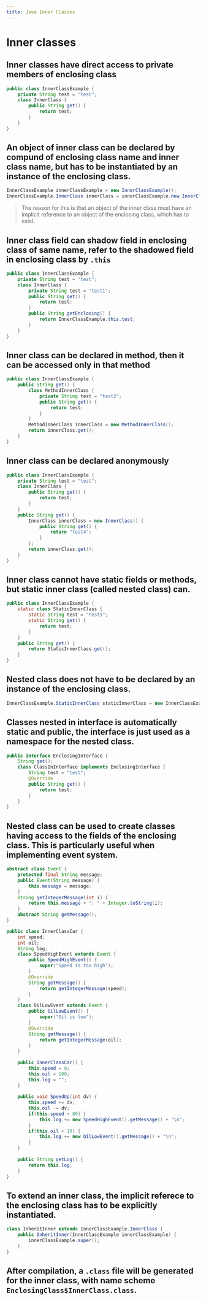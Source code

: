 ```yaml
---
title: Java Inner Classes
---
```


# Inner classes

## Inner classes have direct access to private members of enclosing class

```java
public class InnerClassExample {
	private String test = "test";
	class InnerClass {
		public String get() {
			return test;
		}
	}
}
```

## An object of inner class can be declared by compund of enclosing class name and inner class name, but has to be instantiated by an instance of the enclosing class.

```java
InnerClassExample innerClassExample = new InnerClassExample();
InnerClassExample.InnerClass innerClass = innerClassExample.new InnerClass();
```

> The reason for this is that an object of the inner class must have an implicit reference to an object of the enclosing class, which has to exist.

## Inner class field can shadow field in enclosing class of same name, refer to the shadowed field in enclosing class by `.this`

```java
public class InnerClassExample {
	private String test = "test";
	class InnerClass {
		private String test = "test1";
		public String get() {
			return test;
		}
		public String getEnclosing() {
			return InnerClassExample.this.test;
		}
	}
}
```

## Inner class can be declared in method, then it can be accessed only in that method

```java
public class InnerClassExample {
	public String get() {
		class MethodInnerClass {
			private String test = "test2";
			public String get() {
				return test;
			}
		}
		MethodInnerClass innerClass = new MethodInnerClass();
		return innerClass.get();
	}
}
```

## Inner class can be declared anonymously

```java
public class InnerClassExample {
	private String test = "test";
	class InnerClass {
		public String get() {
			return test;
		}
	}
	public String get() {
		InnerClass innerClass = new InnerClass() {
			public String get() {
				return "test4";
			}
		};
		return innerClass.get();
	}
}
```

## Inner class cannot have static fields or methods, but static inner class (called nested class) can.

```java
public class InnerClassExample {
	static class StaticInnerClass {
		static String test = "test5";
		static String get() {
			return test;
		}
	}
	public String get() {
		return StaticInnerClass.get();
	}
}
```

## Nested class does not have to be declared by an instance of the enclosing class.

```java
InnerClassExample.StaticInnerClass staticInnerClass = new InnerClassExample.StaticInnerClass();
```

## Classes nested in interface is automatically static and public, the interface is just used as a namespace for the nested class.

```java
public interface EnclosingInterface {
	String get();
	class ClassInInterface implements EnclosingInterface {
		String test = "test";
		@Override
		public String get() {
			return test;
		}
	}
}
```

## Nested class can be used to create classes having access to the fields of the enclosing class. This is particularly useful when implementing event system.

```java
abstract class Event {
	protected final String message;
	public Event(String message) {
		this.message = message;
	}
	String getIntegerMessage(int i) {
		return this.message + ": " + Integer.toString(i);
	}
	abstract String getMessage();
}

public class InnerClassCar {
	int speed;
	int oil;
	String log;
	class SpeedHighEvent extends Event {
		public SpeedHighEvent() {
			super("Speed is too high");
		}
		@Override
		String getMessage() {
			return getIntegerMessage(speed);
		}
	}
	class OilLowEvent extends Event {
		public OilLowEvent() {
			super("Oil is low");
		}
		@Override
		String getMessage() {
			return getIntegerMessage(oil);
		}
	}
	
	public InnerClassCar() {
		this.speed = 0;
		this.oil = 100;
		this.log = "";
	}
	
	public void SpeedUp(int dv) {
		this.speed += dv;
		this.oil -= dv;
		if(this.speed > 80) {
			this.log += new SpeedHighEvent().getMessage() + "\n";
		}
		if(this.oil < 10) {
			this.log += new OilLowEvent().getMessage() + "\n";
		}
	}
	
	public String getLog() {
		return this.log;
	}
}
```

## To extend an inner class, the implicit referece to the enclosing class has to be explicitly instantiated.

```java
class InheritInner extends InnerClassExample.InnerClass {
	public InheritInner(InnerClassExample innerClassExample) {
		innerClassExample.super();
	}
}
```


## After compilation, a `.class` file will be generated for the inner class, with name scheme `EnclosingClass$InnerClass.class`.
